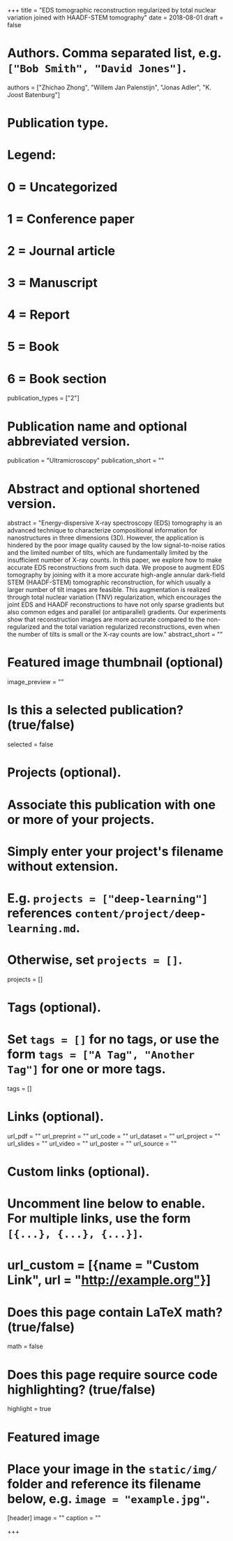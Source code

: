 +++
title = "EDS tomographic reconstruction regularized by total nuclear variation joined with HAADF-STEM tomography"
date = 2018-08-01
draft = false

# Authors. Comma separated list, e.g. `["Bob Smith", "David Jones"]`.
authors = ["Zhichao  Zhong", "Willem Jan Palenstijn", "Jonas Adler", "K. Joost Batenburg"]

# Publication type.
# Legend:
# 0 = Uncategorized
# 1 = Conference paper
# 2 = Journal article
# 3 = Manuscript
# 4 = Report
# 5 = Book
# 6 = Book section
publication_types = ["2"]

# Publication name and optional abbreviated version.
publication = "Ultramicroscopy"
publication_short = ""

# Abstract and optional shortened version.
abstract = "Energy-dispersive X-ray spectroscopy (EDS) tomography is an advanced technique to characterize compositional information for nanostructures in three dimensions (3D). However, the application is hindered by the poor image quality caused by the low signal-to-noise ratios and the limited number of tilts, which are fundamentally limited by the insufficient number of X-ray counts. In this paper, we explore how to make accurate EDS reconstructions from such data. We propose to augment EDS tomography by joining with it a more accurate high-angle annular dark-field STEM (HAADF-STEM) tomographic reconstruction, for which usually a larger number of tilt images are feasible. This augmentation is realized through total nuclear variation (TNV) regularization, which encourages the joint EDS and HAADF reconstructions to have not only sparse gradients but also common edges and parallel (or antiparallel) gradients. Our experiments show that reconstruction images are more accurate compared to the non-regularized and the total variation regularized reconstructions, even when the number of tilts is small or the X-ray counts are low."
abstract_short = ""

# Featured image thumbnail (optional)
image_preview = ""

# Is this a selected publication? (true/false)
selected = false

# Projects (optional).
#   Associate this publication with one or more of your projects.
#   Simply enter your project's filename without extension.
#   E.g. `projects = ["deep-learning"]` references `content/project/deep-learning.md`.
#   Otherwise, set `projects = []`.
projects = []

# Tags (optional).
#   Set `tags = []` for no tags, or use the form `tags = ["A Tag", "Another Tag"]` for one or more tags.
tags = []

# Links (optional).
url_pdf = ""
url_preprint = ""
url_code = ""
url_dataset = ""
url_project = ""
url_slides = ""
url_video = ""
url_poster = ""
url_source = ""

# Custom links (optional).
#   Uncomment line below to enable. For multiple links, use the form `[{...}, {...}, {...}]`.
# url_custom = [{name = "Custom Link", url = "http://example.org"}]

# Does this page contain LaTeX math? (true/false)
math = false

# Does this page require source code highlighting? (true/false)
highlight = true

# Featured image
# Place your image in the `static/img/` folder and reference its filename below, e.g. `image = "example.jpg"`.
[header]
image = ""
caption = ""

+++
